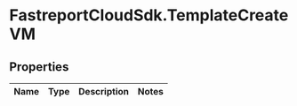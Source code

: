 # FastreportCloudSdk.TemplateCreateVM

## Properties

Name | Type | Description | Notes
------------ | ------------- | ------------- | -------------


